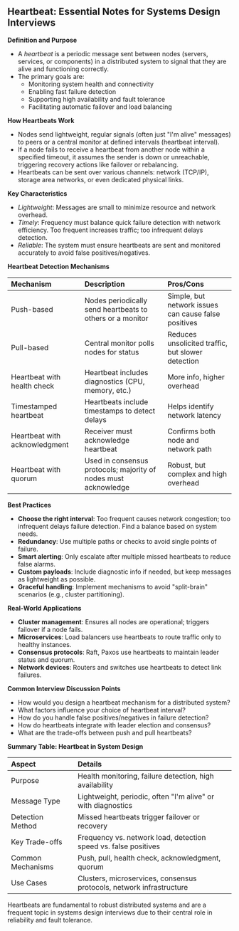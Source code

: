 ## Heartbeat: Essential Notes for Systems Design Interviews

**Definition and Purpose**

- A *heartbeat* is a periodic message sent between nodes (servers, services, or components) in a distributed system to signal that they are alive and functioning correctly.
- The primary goals are:
    - Monitoring system health and connectivity
    - Enabling fast failure detection
    - Supporting high availability and fault tolerance
    - Facilitating automatic failover and load balancing

**How Heartbeats Work**

- Nodes send lightweight, regular signals (often just "I'm alive" messages) to peers or a central monitor at defined intervals (heartbeat interval).
- If a node fails to receive a heartbeat from another node within a specified timeout, it assumes the sender is down or unreachable, triggering recovery actions like failover or rebalancing.
- Heartbeats can be sent over various channels: network (TCP/IP), storage area networks, or even dedicated physical links.

**Key Characteristics**

- *Lightweight*: Messages are small to minimize resource and network overhead.
- *Timely*: Frequency must balance quick failure detection with network efficiency. Too frequent increases traffic; too infrequent delays detection.
- *Reliable*: The system must ensure heartbeats are sent and monitored accurately to avoid false positives/negatives.

**Heartbeat Detection Mechanisms**


| Mechanism | Description | Pros/Cons |
| :-- | :-- | :-- |
| Push-based | Nodes periodically send heartbeats to others or a monitor | Simple, but network issues can cause false positives |
| Pull-based | Central monitor polls nodes for status | Reduces unsolicited traffic, but slower detection |
| Heartbeat with health check | Heartbeat includes diagnostics (CPU, memory, etc.) | More info, higher overhead |
| Timestamped heartbeat | Heartbeats include timestamps to detect delays | Helps identify network latency |
| Heartbeat with acknowledgment | Receiver must acknowledge heartbeat | Confirms both node and network path |
| Heartbeat with quorum | Used in consensus protocols; majority of nodes must acknowledge | Robust, but complex and high overhead |

**Best Practices**

- **Choose the right interval**: Too frequent causes network congestion; too infrequent delays failure detection. Find a balance based on system needs.
- **Redundancy**: Use multiple paths or checks to avoid single points of failure.
- **Smart alerting**: Only escalate after multiple missed heartbeats to reduce false alarms.
- **Custom payloads**: Include diagnostic info if needed, but keep messages as lightweight as possible.
- **Graceful handling**: Implement mechanisms to avoid "split-brain" scenarios (e.g., cluster partitioning).

**Real-World Applications**

- **Cluster management**: Ensures all nodes are operational; triggers failover if a node fails.
- **Microservices**: Load balancers use heartbeats to route traffic only to healthy instances.
- **Consensus protocols**: Raft, Paxos use heartbeats to maintain leader status and quorum.
- **Network devices**: Routers and switches use heartbeats to detect link failures.

**Common Interview Discussion Points**

- How would you design a heartbeat mechanism for a distributed system?
- What factors influence your choice of heartbeat interval?
- How do you handle false positives/negatives in failure detection?
- How do heartbeats integrate with leader election and consensus?
- What are the trade-offs between push and pull heartbeats?

**Summary Table: Heartbeat in System Design**


| Aspect | Details |
| :-- | :-- |
| Purpose | Health monitoring, failure detection, high availability |
| Message Type | Lightweight, periodic, often "I'm alive" or with diagnostics |
| Detection Method | Missed heartbeats trigger failover or recovery |
| Key Trade-offs | Frequency vs. network load, detection speed vs. false positives |
| Common Mechanisms | Push, pull, health check, acknowledgment, quorum |
| Use Cases | Clusters, microservices, consensus protocols, network infrastructure |

Heartbeats are fundamental to robust distributed systems and are a frequent topic in systems design interviews due to their central role in reliability and fault tolerance.